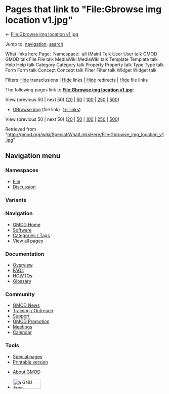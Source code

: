<div id="mw-page-base" class="noprint">

</div>

<div id="mw-head-base" class="noprint">

</div>

<div id="content" class="mw-body" role="main">

<span id="top"></span>

<div id="mw-js-message" style="display:none;">

</div>



# <span dir="auto">Pages that link to "File:Gbrowse img location v1.jpg"</span>

<div id="bodyContent">

<div id="contentSub">

← [File:Gbrowse img location
v1.jpg](/wiki/File:Gbrowse_img_location_v1.jpg "File:Gbrowse img location v1.jpg")

</div>

<div id="jump-to-nav" class="mw-jump">

Jump to: [navigation](#mw-navigation), [search](#p-search)

</div>

<div id="mw-content-text">

What links here Page:  Namespace:  all (Main) Talk User User talk GMOD
GMOD talk File File talk MediaWiki MediaWiki talk Template Template talk
Help Help talk Category Category talk Property Property talk Type Type
talk Form Form talk Concept Concept talk Filter Filter talk Widget
Widget talk

Filters
[Hide](/mediawiki/index.php?title=Special:WhatLinksHere/File:Gbrowse_img_location_v1.jpg&hidetrans=1 "Special:WhatLinksHere/File:Gbrowse img location v1.jpg")
transclusions \|
[Hide](/mediawiki/index.php?title=Special:WhatLinksHere/File:Gbrowse_img_location_v1.jpg&hidelinks=1 "Special:WhatLinksHere/File:Gbrowse img location v1.jpg")
links \|
[Hide](/mediawiki/index.php?title=Special:WhatLinksHere/File:Gbrowse_img_location_v1.jpg&hideredirs=1 "Special:WhatLinksHere/File:Gbrowse img location v1.jpg")
redirects \|
[Hide](/mediawiki/index.php?title=Special:WhatLinksHere/File:Gbrowse_img_location_v1.jpg&hideimages=1 "Special:WhatLinksHere/File:Gbrowse img location v1.jpg")
file links

The following pages link to **[File:Gbrowse img location
v1.jpg](/wiki/File:Gbrowse_img_location_v1.jpg "File:Gbrowse img location v1.jpg")**:

View (previous 50 \| next 50)
([20](/mediawiki/index.php?title=Special:WhatLinksHere/File:Gbrowse_img_location_v1.jpg&limit=20 "Special:WhatLinksHere/File:Gbrowse img location v1.jpg")
\|
[50](/mediawiki/index.php?title=Special:WhatLinksHere/File:Gbrowse_img_location_v1.jpg&limit=50 "Special:WhatLinksHere/File:Gbrowse img location v1.jpg")
\|
[100](/mediawiki/index.php?title=Special:WhatLinksHere/File:Gbrowse_img_location_v1.jpg&limit=100 "Special:WhatLinksHere/File:Gbrowse img location v1.jpg")
\|
[250](/mediawiki/index.php?title=Special:WhatLinksHere/File:Gbrowse_img_location_v1.jpg&limit=250 "Special:WhatLinksHere/File:Gbrowse img location v1.jpg")
\|
[500](/mediawiki/index.php?title=Special:WhatLinksHere/File:Gbrowse_img_location_v1.jpg&limit=500 "Special:WhatLinksHere/File:Gbrowse img location v1.jpg"))

- [GBrowse img](/wiki/GBrowse_img "GBrowse img") (file link) ‎
  <span class="mw-whatlinkshere-tools">([←
  links](/mediawiki/index.php?title=Special:WhatLinksHere&target=GBrowse+img "Special:WhatLinksHere"))</span>

View (previous 50 \| next 50)
([20](/mediawiki/index.php?title=Special:WhatLinksHere/File:Gbrowse_img_location_v1.jpg&limit=20 "Special:WhatLinksHere/File:Gbrowse img location v1.jpg")
\|
[50](/mediawiki/index.php?title=Special:WhatLinksHere/File:Gbrowse_img_location_v1.jpg&limit=50 "Special:WhatLinksHere/File:Gbrowse img location v1.jpg")
\|
[100](/mediawiki/index.php?title=Special:WhatLinksHere/File:Gbrowse_img_location_v1.jpg&limit=100 "Special:WhatLinksHere/File:Gbrowse img location v1.jpg")
\|
[250](/mediawiki/index.php?title=Special:WhatLinksHere/File:Gbrowse_img_location_v1.jpg&limit=250 "Special:WhatLinksHere/File:Gbrowse img location v1.jpg")
\|
[500](/mediawiki/index.php?title=Special:WhatLinksHere/File:Gbrowse_img_location_v1.jpg&limit=500 "Special:WhatLinksHere/File:Gbrowse img location v1.jpg"))

</div>

<div class="printfooter">

Retrieved from
"<http://gmod.org/wiki/Special:WhatLinksHere/File:Gbrowse_img_location_v1.jpg>"

</div>

<div id="catlinks" class="catlinks catlinks-allhidden">

</div>

<div class="visualClear">

</div>

</div>

</div>

<div id="mw-navigation">

## Navigation menu

<div id="mw-head">



<div id="left-navigation">

<div id="p-namespaces" class="vectorTabs" role="navigation"
aria-labelledby="p-namespaces-label">

### Namespaces

- <span id="ca-nstab-image"><a href="/wiki/File:Gbrowse_img_location_v1.jpg" accesskey="c"
  title="View the file page [c]">File</a></span>
- <span id="ca-talk"><a
  href="/mediawiki/index.php?title=File_talk:Gbrowse_img_location_v1.jpg&amp;action=edit&amp;redlink=1"
  accesskey="t"
  title="Discussion about the content page [t]">Discussion</a></span>

</div>

<div id="p-variants" class="vectorMenu emptyPortlet" role="navigation"
aria-labelledby="p-variants-label">

### 

### Variants[](#)

<div class="menu">

</div>

</div>

</div>

<div id="right-navigation">





</div>



</div>

</div>

</div>

<div id="mw-panel">

<div id="p-logo" role="banner">

<a href="/wiki/Main_Page"
style="background-image: url(http://gmod.org/images/GMOD-cogs.png);"
title="Visit the main page"></a>

</div>

<div id="p-Navigation" class="portal" role="navigation"
aria-labelledby="p-Navigation-label">

### Navigation

<div class="body">

- <span id="n-GMOD-Home">[GMOD Home](/wiki/Main_Page)</span>
- <span id="n-Software">[Software](/wiki/GMOD_Components)</span>
- <span id="n-Categories-.2F-Tags">[Categories /
  Tags](/wiki/Categories)</span>
- <span id="n-View-all-pages">[View all
  pages](/wiki/Special:AllPages)</span>

</div>

</div>

<div id="p-Documentation" class="portal" role="navigation"
aria-labelledby="p-Documentation-label">

### Documentation

<div class="body">

- <span id="n-Overview">[Overview](/wiki/Overview)</span>
- <span id="n-FAQs">[FAQs](/wiki/Category:FAQ)</span>
- <span id="n-HOWTOs">[HOWTOs](/wiki/Category:HOWTO)</span>
- <span id="n-Glossary">[Glossary](/wiki/Glossary)</span>

</div>

</div>

<div id="p-Community" class="portal" role="navigation"
aria-labelledby="p-Community-label">

### Community

<div class="body">

- <span id="n-GMOD-News">[GMOD News](/wiki/GMOD_News)</span>
- <span id="n-Training-.2F-Outreach">[Training /
  Outreach](/wiki/Training_and_Outreach)</span>
- <span id="n-Support">[Support](/wiki/Support)</span>
- <span id="n-GMOD-Promotion">[GMOD
  Promotion](/wiki/GMOD_Promotion)</span>
- <span id="n-Meetings">[Meetings](/wiki/Meetings)</span>
- <span id="n-Calendar">[Calendar](/wiki/Calendar)</span>

</div>

</div>

<div id="p-tb" class="portal" role="navigation"
aria-labelledby="p-tb-label">

### Tools

<div class="body">

- <span id="t-specialpages"><a href="/wiki/Special:SpecialPages" accesskey="q"
  title="A list of all special pages [q]">Special pages</a></span>
- <span id="t-print"><a
  href="/mediawiki/index.php?title=Special:WhatLinksHere/File:Gbrowse_img_location_v1.jpg&amp;printable=yes"
  rel="alternate" accesskey="p"
  title="Printable version of this page [p]">Printable version</a></span>

</div>

</div>

</div>

</div>

<div id="footer" role="contentinfo">

- <span id="footer-places-about">[About
  GMOD](/wiki/GMOD:About "GMOD:About")</span>

<!-- -->

- <span id="footer-copyrightico">[<img src="http://www.gnu.org/graphics/gfdl-logo-small.png" width="88"
  height="31" alt="a GNU Free Documentation License" />](http://www.gnu.org/licenses/fdl-1.3.html)</span>


<div style="clear:both">

</div>

</div>
